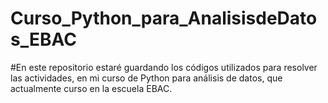 # Curso_Python_para_AnalisisdeDatos_EBAC
#En este repositorio estaré guardando los códigos utilizados para resolver las actividades, en mi curso de Python para análisis de datos, que actualmente curso en la escuela EBAC.

